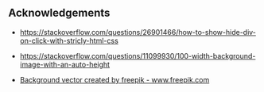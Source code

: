 ## Acknowledgements

* https://stackoverflow.com/questions/26901466/how-to-show-hide-div-on-click-with-stricly-html-css

* https://stackoverflow.com/questions/11099930/100-width-background-image-with-an-auto-height

* <a href="https://www.freepik.com/free-photos-vectors/background">Background vector created by freepik - www.freepik.com</a>
